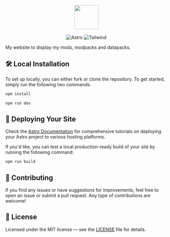 <p align="center">
    <img src="https://imgur.com/lLOMKDb.png" width="75"><br/><br/>
    <img src="https://img.shields.io/badge/astro-%232C2052.svg?style=for-the-badge&logo=astro&logoColor=white" alt="Astro" />
    <img src="https://img.shields.io/badge/tailwindcss-%2338B2AC.svg?style=for-the-badge&logo=tailwind-css&logoColor=white" alt="Tailwind" />
</p>

My website to display my mods, modpacks and datapacks.

## 🛠️ Local Installation

To set up locally, you can either fork or clone the repository. To get started, simply run the following two commands.

```bash
npm install
```

```bash
npm run dev
```

## 🚀 Deploying Your Site

Check the [Astro Documentation](https://docs.astro.build/en/guides/deploy/) for comprehensive tutorials on deploying your Astro project to various hosting platforms.

If you'd like, you can test a local production-ready build of your site by running the following command:

```bash
npm run build
```

## 🤝 Contributing

If you find any issues or have suggestions for improvements, feel free to open an issue or submit a pull request. Any type of contributions are welcome!

## 📄 License

Licensed under the MIT license — see the [LICENSE](LICENSE) file for details.
